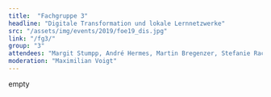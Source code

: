 ```yaml
---
title:  "Fachgruppe 3"
headline: "Digitale Transformation und lokale Lernnetzwerke"
src: "/assets/img/events/2019/foe19_dis.jpg"
link: "/fg3/"
group: "3"
attendees: "Margit Stumpp, André Hermes, Martin Bregenzer, Stefanie Rack, Stefan Kretzmann, Hannah Ballmann und Mandy Schütze"
moderation: "Maximilian Voigt"
---
```

empty
